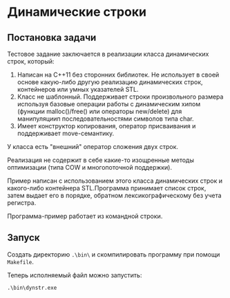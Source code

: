 # Динамические строки

## Постановка задачи

Тестовое задание заключается в реализации класса динамических строк, который:

1. Написан на C++11 без сторонних библиотек. Не использует в своей основе какую-либо другую реализацию динамических строк, контейнеров или умных указателей STL.
2. Класс не шаблонный. Поддерживает строки произвольного размера используя базовые операции работы с динамическим хипом (функции malloc()/free() или операторы new/delete) для манипуляциип последовательностями символов типа char.
3. Имеет конструктор копирования, оператор присваивания и поддерживает move-семантику. 

У класса есть "внешний" оператор сложения двух строк.

Реализация не содержит в себе какие-то изощренные методы оптимизации (типа COW и многопоточной поддержки).

Пример написан с использованием этого класса динамических строк и какого-либо контейнера STL.Программа принимает список строк, затем выдает его в порядке, обратном лексикографическому без учета регистра.

Программа-пример работает из командной строки.

## Запуск

Создать директорию `.\bin\` и скомпилировать программу при помощи `Makefile`.

Теперь исполняемый файл можно запустить:

```
.\bin\dynstr.exe
``` 